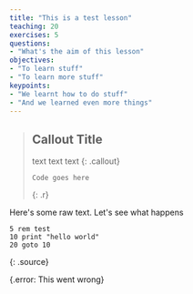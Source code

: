 ```yaml
---
title: "This is a test lesson"
teaching: 20
exercises: 5
questions:
- "What's the aim of this lesson"
objectives:
- "To learn stuff"
- "To learn more stuff"
keypoints:
- "We learnt how to do stuff"
- "And we learned even more things"
---
```


>## Callout Title
>text text
>text
>{: .callout}
>~~~
>Code goes here
>~~~
>{: .r}


Here's some raw text.  Let's see what happens

~~~
5 rem test
10 print "hello world"
20 goto 10
~~~
{: .source}

{.error:  This went wrong}
